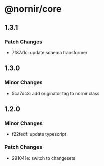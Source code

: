 # @nornir/core

## 1.3.1

### Patch Changes

- 7f87a1c: update schema transformer

## 1.3.0

### Minor Changes

- 5ca7dc3: add originator tag to nornir class

## 1.2.0

### Minor Changes

- f22fedf: update typescript

### Patch Changes

- 291041e: switch to changesets
